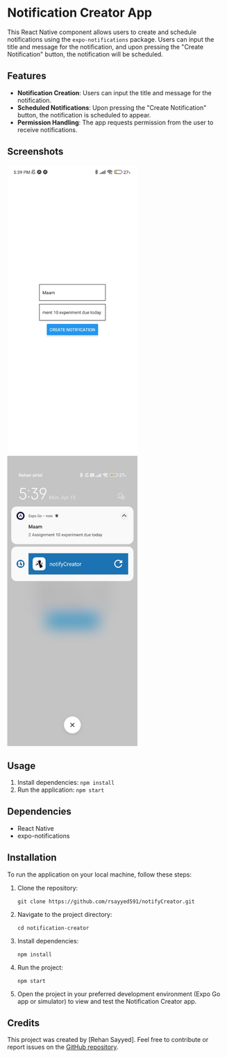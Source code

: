 # Notification Creator App

This React Native component allows users to create and schedule notifications using the `expo-notifications` package. Users can input the title and message for the notification, and upon pressing the "Create Notification" button, the notification will be scheduled.

## Features

- **Notification Creation**: Users can input the title and message for the notification.
- **Scheduled Notifications**: Upon pressing the "Create Notification" button, the notification is scheduled to appear.
- **Permission Handling**: The app requests permission from the user to receive notifications.

## Screenshots

<div style={display:'flex'}>
<img src='./assets/ss/img1.jpg' alt='screenshot1' width='300'>
<img src='./assets/ss/img2.jpg' alt='screenshot2' width='300'>
</div>

## Usage

1. Install dependencies: `npm install`
2. Run the application: `npm start`

## Dependencies

- React Native
- expo-notifications

## Installation

To run the application on your local machine, follow these steps:

1. Clone the repository:
   ```
   git clone https://github.com/rsayyed591/notifyCreator.git
   ```
2. Navigate to the project directory:
   ```
   cd notification-creator
   ```
3. Install dependencies:
   ```
   npm install
   ```
4. Run the project:
   ```
   npm start
   ```
5. Open the project in your preferred development environment (Expo Go app or simulator) to view and test the Notification Creator app.

## Credits

This project was created by [Rehan Sayyed]. Feel free to contribute or report issues on the [GitHub repository](https://github.com/rsayyed591/notifyCreator.git).
